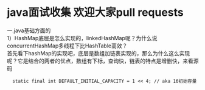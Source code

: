 # java面试收集 欢迎大家pull requests
                                               
一.java基础方面的  
   1）HashMap底层是怎么实现的，linkedHashMap呢？为什么说concurrentHashMap多线程下比HashTable高效？   
      首先看下hashMap的实现吧，底层是数组加链表实现的，那么为什么这么实现呢？它是结合的两者的优点，数组有下标，查询快，链表的特点是增删快，来看源码  
      
      static final int DEFAULT_INITIAL_CAPACITY = 1 << 4; // aka 16初始容量
      
      
      
      
      
   
